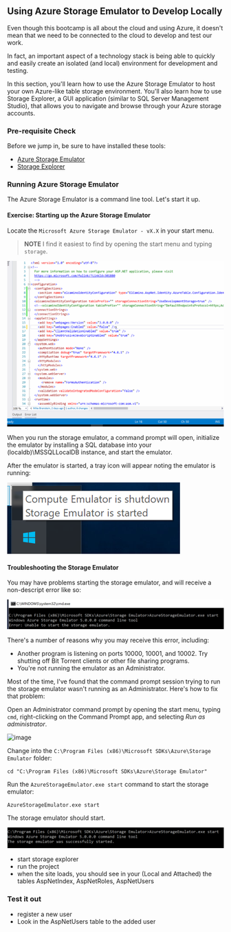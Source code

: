 ## Using Azure Storage Emulator to Develop Locally

Even though this bootcamp is all about the cloud and using Azure, it doesn't mean that we need to be connected to the cloud to develop and test our work.

In fact, an important aspect of a technology stack is being able to quickly and easily create an isolated (and local) environment for development and testing. 

In this section, you'll learn how to use the Azure Storage Emulator to host your own Azure-like table storage environment. You'll also learn how to use Storage Explorer, a GUI application (similar to SQL Server Management Studio), that allows you to navigate and browse through your Azure storage accounts.  

### Pre-requisite Check

Before we jump in, be sure to have installed these tools:

* [Azure Storage Emulator](https://go.microsoft.com/fwlink/?linkid=717179&clcid=0x409)
* [Storage Explorer](http://storageexplorer.com/)

### Running Azure Storage Emulator

The Azure Storage Emulator is a command line tool. Let's start it up.

<h4 class="exercise-start">
    <b>Exercise</b>: Starting up the Azure Storage Emulator
</h4>

Locate the `Microsoft Azure Storage Emulator - vX.X` in your start menu. 

> **NOTE** I find it easiest to find by opening the start menu and typing `storage`.

![image](images/chapter3/run-storage-emulator.gif)

When you run the storage emulator, a command prompt will open, initialize the emulator by installing a SQL database into your (localdb)\MSSQLLocalDB instance, and start the emulator.

After the emulator is started, a tray icon will appear noting the emulator is running:

![image](images/chapter3/emulator-running.png)
 
#### Troubleshooting the Storage Emulator

You may have problems starting the storage emulator, and will receive a non-descript error like so:

![image](images/chapter3/emulator-error.png)

There's a number of reasons why you may receive this error, including:

* Another program is listening on ports 10000, 10001, and 10002. Try shutting off Bit Torrent clients or other file sharing programs.
* You're not running the emulator as an Administrator.

Most of the time, I've found that the command prompt session trying to run the storage emulator wasn't running as an Administrator. Here's how to fix that problem:

Open an Administrator command prompt by opening the start menu, typing `cmd`, right-clicking on the Command Prompt app, and selecting *Run as administrator*.

![image](images/chapter3/admin-cmd.gif)

Change into the `C:\Program Files (x86)\Microsoft SDKs\Azure\Storage Emulator` folder:

```
cd "C:\Program Files (x86)\Microsoft SDKs\Azure\Storage Emulator"
```

Run the `AzureStorageEmulator.exe start` command to start the storage emulator:

```
AzureStorageEmulator.exe start
```

The storage emulator should start.

![image](images/chapter3/emulator-start.png)

<div class="exercise-end"></div>




- start storage explorer
- run the project
- when the site loads, you should see in your (Local and Attached) the tables AspNetIndex, AspNetRoles, AspNetUsers

### Test it out
- register a new user
- Look in the AspNetUsers table to the added user

